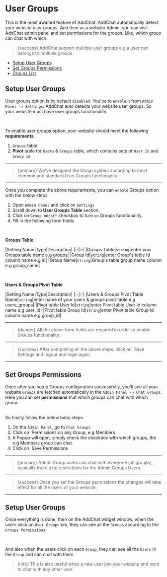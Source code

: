 # User Groups

This is the most awaited feature of AddChat. AddChat automatically detect your website user groups. And then as a website Admin, you can visit AddChat admin panel and set permissions for the groups. Like, which group can chat with which.

>{success} AddChat support multiple user groups e.g a user can belongs to multiple groups.


- [Setup User Groups](#Setup-User-Groups)
- [Set Groups Permissions](#Set-Groups-Permissions)
- [Groups List](#Groups-List)


<a name="Setup-User-Groups"></a>
## Setup User Groups

User groups option is by default `disabled`. You've to `enable` it from `Admin Panel -> Settings`. AddChat auto detects your website user groups. So your website must have user groups functionality.

<br>

To enable user groups option, your website should meet the following **requirements**.

1. `Groups` table
2. **Pivot** table for `Users` & `Groups` table, which contains sets of `User Id` and `Group Id`.

---

>{primary} We've designed the Group system according to most common and standard User Groups functionality.

---

Once you complete the above requirements, you can `enable` Groups option with the below steps

1. Open `Admin Panel` and click on `Settings`
2. Scroll down to **User Groups Table** section.
3. Click on `Group on/off` checkbox to turn `on` Groups functionality.
4. Fill in the following form fields

<br>

**Groups Table**

|Setting Name|Type|Description|
|:-|:-|
|Groups Table|`string`|enter your Groups table name e.g groups|
|Group Id|`string`|enter Group's table Id column name e.g id|
|Group Name|`string`|Group's table group name column e.g group_name|

<br>

**Users & Groups Pivot Table**

|Setting Name|Type|Description|
|:-|:-|
|Users & Groups Pivot Table Name|`string`|enter name of your users & groups pivot table e.g users_groups|
|Pivot table User Id|`string`|enter Pivot table User Id column name e.g user_id|
|Pivot table Group Id|`string`|enter Pivot table Group Id column name e.g group_id|


---

> {danger} All the above form fields are required in order to enable Groups functionality.

---

> {success} After completing all the above steps, click on &nbsp;<larecipe-button type="white" size="sm" radius="full">Save Settings</larecipe-button> and logout and login again.

---



<a name="Set-Groups-Permissions"></a>
## Set Groups Permissions

Once after you setup Groups configuration successfully, you'll see all your website `Groups` are fetched automatically in the `Admin Panel -> Chat Groups`. Here you can set **permissions** that which groups can chat with which group. 

<br>
So finally follow the below baby steps. 

1. On the `Admin Panel`, go to `Chat Groups`
2. Click on &nbsp;<larecipe-button type="primary" size="sm" rounded>Permissions</larecipe-button> on any Group, e.g Members
3. A Popup will open, simply check the checkbox with which groups, the e.g Members group can chat.
4. Click on &nbsp;<larecipe-button type="primary" size="sm" radius="full">Save Permissions</larecipe-button>


---

>{primary} Admin Group users can chat with everyone (all groups), basically there's no restrictions for the Admin Groups Users.

---

>{success} Once you set the Groups permissions the changes will take effect for all the users of your website.

---


<a name="Setup-User-Groups"></a>
## Setup User Groups

Once everything is done, then on the AddChat widget window, when the users click on `User Groups` tab, they can see all the `Groups` according to the `Groups Permissions`. 

<br>

And also when the users click on each `Group`, they can see all the `Users` in the `Group` and can chat with them.


>{info} This is also useful when a new user join your website and want to chat with any other user.
